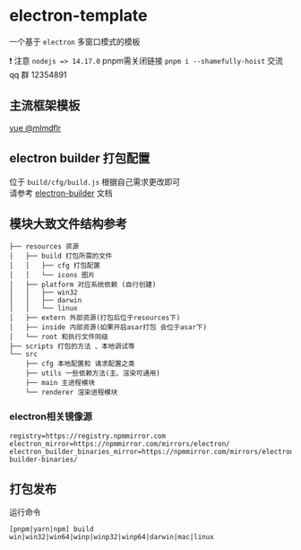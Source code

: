 # electron-template

一个基于 `electron` 多窗口模式的模板

❗ 注意 `nodejs => 14.17.0` pnpm需关闭链接 `pnpm i --shamefully-hoist`
交流 qq 群 12354891

## 主流框架模板

[vue @mlmdflr](https://github.com/mlmdflr/xps-electron-vue-template)

## electron builder 打包配置

位于 `build/cfg/build.js` 根据自己需求更改即可  
请参考 [electron-builder](https://www.electron.build/) 文档

## 模块大致文件结构参考

```
├── resources 资源
│   ├── build 打包所需的文件
│   │   ├── cfg 打包配置
│   │   └── icons 图片
│   ├── platform 对应系统依赖 (自行创建)
│   │   ├── win32
│   │   ├── darwin
│   │   └── linux
│   ├── extern 外部资源(打包后位于resources下)
│   ├── inside 内部资源(如果开启asar打包 会位于asar下)
│   └── root 和执行文件同级
├── scripts 打包的方法 、本地调试等
└── src
    ├── cfg 本地配置和 请求配置之类
    ├── utils 一些依赖方法(主、渲染可通用)
    ├── main 主进程模块
    └── renderer 渲染进程模块
```

### electron相关镜像源

```shell
registry=https://registry.npmmirror.com
electron_mirror=https://npmmirror.com/mirrors/electron/
electron_builder_binaries_mirror=https://npmmirror.com/mirrors/electron-builder-binaries/
```

## 打包发布

运行命令

```shell
[pnpm|yarn|npm] build win|win32|win64|winp|winp32|winp64|darwin|mac|linux
```
